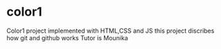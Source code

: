 # color1
Color1 project implemented with HTML,CSS and JS
this project discribes how git and github works
Tutor is Mounika
